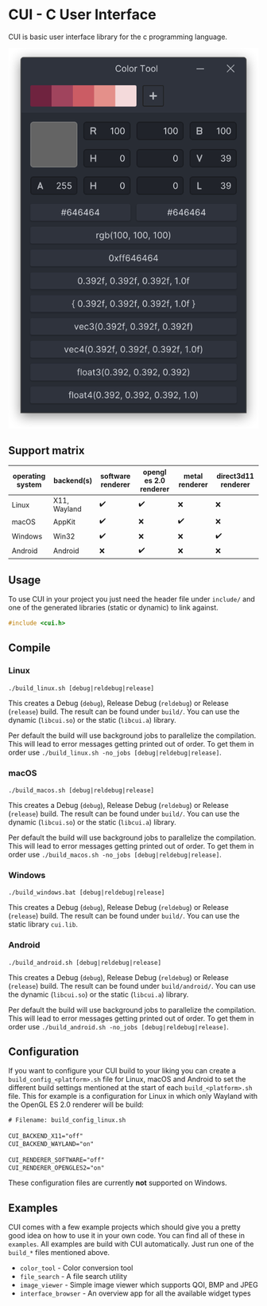 # CUI - C User Interface

CUI is basic user interface library for the c programming language.

<picture>
  <source srcset="./screenshots/color_tool_wayland.png 2x">
  <img alt="CUI Color Tool on Wayland" src="./screenshots/color_tool_wayland.png">
</picture>

## Support matrix

| operating system | backend(s)   | software renderer  | opengl es 2.0 renderer | metal renderer     | direct3d11 renderer |
| ---              | ---          | ---                | ---                    | ---                | ---                 |
| Linux            | X11, Wayland | :heavy_check_mark: | :heavy_check_mark:     | :x:                | :x:                 |
| macOS            | AppKit       | :heavy_check_mark: | :x:                    | :heavy_check_mark: | :x:                 |
| Windows          | Win32        | :heavy_check_mark: | :x:                    | :x:                | :heavy_check_mark:  |
| Android          | Android      | :x:                | :heavy_check_mark:     | :x:                | :x:                 |

## Usage

To use CUI in your project you just need the header file under `include/` and
one of the generated libraries (static or dynamic) to link against.

```c
#include <cui.h>
```

## Compile

### Linux

```
./build_linux.sh [debug|reldebug|release]
```

This creates a Debug (`debug`), Release Debug (`reldebug`) or Release
(`release`) build. The result can be found under `build/`. You can use the
dynamic (`libcui.so`) or the static (`libcui.a`) library.

Per default the build will use background jobs to parallelize the compilation.
This will lead to error messages getting printed out of order. To get them in
order use `./build_linux.sh -no_jobs [debug|reldebug|release]`.

### macOS

```
./build_macos.sh [debug|reldebug|release]
```

This creates a Debug (`debug`), Release Debug (`reldebug`) or Release
(`release`) build. The result can be found under `build/`. You can use the
dynamic (`libcui.so`) or the static (`libcui.a`) library.

Per default the build will use background jobs to parallelize the compilation.
This will lead to error messages getting printed out of order. To get them in
order use `./build_macos.sh -no_jobs [debug|reldebug|release]`.

### Windows

```
./build_windows.bat [debug|reldebug|release]
```

This creates a Debug (`debug`), Release Debug (`reldebug`) or Release
(`release`) build. The result can be found under `build/`. You can use the
static library `cui.lib`.

### Android

```
./build_android.sh [debug|reldebug|release]
```

This creates a Debug (`debug`), Release Debug (`reldebug`) or Release
(`release`) build. The result can be found under `build/android/`. You can use the
dynamic (`libcui.so`) or the static (`libcui.a`) library.

Per default the build will use background jobs to parallelize the compilation.
This will lead to error messages getting printed out of order. To get them in
order use `./build_android.sh -no_jobs [debug|reldebug|release]`.

## Configuration

If you want to configure your CUI build to your liking you can create a `build_config_<platform>.sh`
file for Linux, macOS and Android to set the different build settings mentioned at the start of
each `build_<platform>.sh` file. This for example is a configuration for Linux in which only
Wayland with the OpenGL ES 2.0 renderer will be build:

```
# Filename: build_config_linux.sh

CUI_BACKEND_X11="off"
CUI_BACKEND_WAYLAND="on"

CUI_RENDERER_SOFTWARE="off"
CUI_RENDERER_OPENGLES2="on"
```

These configuration files are currently **not** supported on Windows.

## Examples

CUI comes with a few example projects which should give you a pretty good idea on
how to use it in your own code. You can find all of these in `examples`. All examples
are build with CUI automatically. Just run one of the `build_*` files mentioned above.

  - `color_tool` - Color conversion tool
  - `file_search` - A file search utility
  - `image_viewer` - Simple image viewer which supports QOI, BMP and JPEG
  - `interface_browser` - An overview app for all the available widget types
